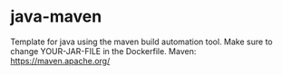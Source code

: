 # java-maven

Template for java using the maven build automation tool.
Make sure to change YOUR-JAR-FILE in the Dockerfile.
Maven: https://maven.apache.org/
